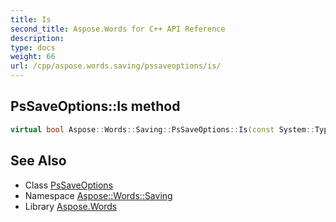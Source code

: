 ```yaml
---
title: Is
second_title: Aspose.Words for C++ API Reference
description: 
type: docs
weight: 66
url: /cpp/aspose.words.saving/pssaveoptions/is/
---
```

## PsSaveOptions::Is method




```cpp
virtual bool Aspose::Words::Saving::PsSaveOptions::Is(const System::TypeInfo &target) const override
```

## See Also

* Class [PsSaveOptions](../)
* Namespace [Aspose::Words::Saving](../../)
* Library [Aspose.Words](../../../)
